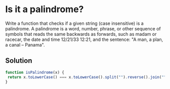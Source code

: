 # Is it a palindrome?

Write a function that checks if a given string (case insensitive) is a palindrome. A palindrome is a word, number, phrase, or other sequence of symbols that reads the same backwards as forwards, such as madam or racecar, the date and time 12/21/33 12:21, and the sentence: "A man, a plan, a canal – Panama".

## Solution

```javascript
function isPalindrome(x) {
 return x.toLowerCase() === x.toLowerCase().split("").reverse().join("");
}
```